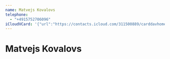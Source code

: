 ```yaml
---
name: Matvejs Kovalovs
telephone:
  - "+4915752706096"
iCloudVCard: '{"url":"https://contacts.icloud.com/311500889/carddavhome/card/F67C9C55-CE8A-40BC-A48C-668416FB3005.vcf","etag":"\"m3yxgr62\"","data":"BEGIN:VCARD\r\nVERSION:3.0\r\nFN:\r\nN:Kovalovs;Matvejs;;;\r\nUID:6E60B0F2-4947-44E3-9F3D-0E5F34FF3FD0\r\nPRODID:-//Apple Inc.//iOS 18.1.1//EN\r\nREV:2025-04-03T22:03:13Z\r\nORG:;\r\nTEL:+4915752706096\r\nEND:VCARD"}'
---
```

# Matvejs Kovalovs